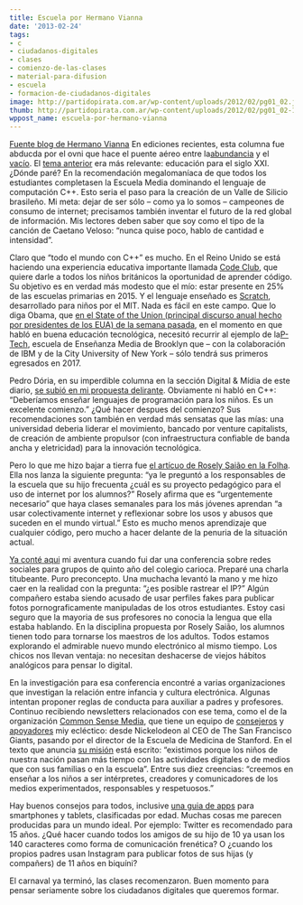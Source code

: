 ```yaml
---
title: Escuela por Hermano Vianna
date: '2013-02-24'
tags:
- c
- ciudadanos-digitales
- clases
- comienzo-de-las-clases
- material-para-difusion
- escuela
- formacion-de-ciudadanos-digitales
image: http://partidopirata.com.ar/wp-content/uploads/2012/02/pg01_02.jpg
thumb: http://partidopirata.com.ar/wp-content/uploads/2012/02/pg01_02-150x150.jpg
wppost_name: escuela-por-hermano-vianna
---
```


<a href="https://hermanovianna.wordpress.com/2013/02/23/escola/" target="_blank">Fuente blog de Hermano Vianna</a>
En ediciones recientes, esta columna fue abducda por el ovni que hace el puente aéreo entre la<a href="http://hermanovianna.wordpres.com/2013/02/09/geracoes/">abundancia</a> y el <a href="http://hermanovianna.wordpres.com/2013/02/16/vazio/">vacío</a>. El <a href="http://hermanovianna.wordpres.com/2013/02/02/programadores/">tema anterior</a> era más relevante: educación para el siglo XXI. ¿Dónde paré? En la recomendación megalomaníaca de que todos los estudiantes completasen la Escuela Media dominando el lenguaje de computación C++. Esto seria el paso para la creación de un Valle de Silicio brasileño. Mi meta: dejar de ser sólo – como ya lo somos – campeones de consumo de internet; precisamos también inventar el futuro de la red global de información. Mis lectores deben saber que soy como el tipo de la canción de Caetano Veloso: “nunca quise poco, hablo de cantidad e intensidad”.

Claro que “todo el mundo con C++” es mucho. En el Reino Unido se está haciendo una experiencia educativa importante llamada <a href="http://www.codeclub.org.uk/">Code Club</a>, que quiere darle a todos los niños británicos la oportunidad de aprender código. Su objetivo es en verdad más modesto que el mío: estar presente en 25% de las escuelas primarias en 2015. Y el lenguaje enseñado es <a href="http://scratch.mit.edu/">Scratch</a>, desarrollado para niños por el MIT. Nada es fácil en este campo. Que lo diga Obama, que <a href="http://www.whitehouse.gov/state-of-the-union-2013">en el State of the Union (principal discurso anual hecho por presidentes de los EUA) de la semana pasada</a>, en el momento en que habló en buena educación tecnológica, necesitó recurrir al ejemplo de la<a href="http://www.ptechnyc.org/site/default.aspx?PageID=1">P-Tech</a>, escuela de Enseñanza Media de Brooklyn que – con la colaboración de IBM y de la City University of New York – sólo tendrá sus primeros egresados en 2017.

Pedro Dória, en su imperdible columna en la sección Digital &amp; Mídia de este diario, <a href="http://oglobo.globo.com/economia/receita-de-vale-do-silicio-7492448">se subió en mi propuesta delirante</a>. Obviamente ni habló en C++: “Deberíamos enseñar lenguajes de programación para los niños. Es un excelente comienzo.” ¿Qué hacer despues del comienzo? Sus recomendaciones son también en verdad más sensatas que las mías: una universidad deberia liderar el movimiento, bancado por venture capitalists, de creación de ambiente propulsor (con infraestructura confiable de banda ancha y eletricidad) para la innovación tecnológica.

Pero lo que me hizo bajar a tierra fue <a href="http://www1.folha.uol.com.br/colunas/roselysayao/1229386-soltos-no-mundo-virtual.shtml">el artícuo de Rosely Saião en la Folha</a>. Ella nos lanza la siguiente pregunta: “ya le preguntó a los responsables de la escuela que su hijo frecuenta ¿cuál es su proyecto pedagógico para el uso de internet por los alumnos?” Rosely afirma que es “urgentemente necesario” que haya clases semanales para los más jóvenes aprendan “a usar colectivamente internet y reflexionar sobre los usos y abusos que suceden en el mundo virtual.” Esto es mucho menos aprendizaje que cualquier código, pero mucho a hacer delante de la penuria de la situación actual.

<a href="http://hermanovianna.wordpres.com/2011/02/23/presentefuturo-indicativo/">Ya conté aqui</a> mi aventura cuando fui dar una conferencia sobre redes sociales para grupos de quinto año del colegio carioca. Preparé una charla titubeante. Puro preconcepto. Una muchacha levantó la mano y me hizo caer en la realidad con la pregunta: “¿es posible rastrear el IP?” Algún compañero estaba siendo acusado de usar perfiles fakes para publicar fotos pornograficamente manipuladas de los otros estudiantes. Estoy casi seguro que la mayoria de sus profesores no conocia la lengua que ella estaba hablando. En la disciplina propuesta por Rosely Saião, los alumnos tienen todo para tornarse los maestros de los adultos. Todos estamos explorando el admirable nuevo mundo electrónico al mismo tiempo. Los chicos nos llevan ventaja: no necesitan deshacerse de viejos hábitos analógicos para pensar lo digital.

En la investigación para esa conferencia encontré a varias organizaciones que investigan la relación entre infancia y cultura electrónica. Algunas intentan proponer reglas de conducta para auxiliar a padres y profesores. Continuo recibiendo newsletters relacionados con ese tema, como el de la organización <a href="http://www.commonsensemedia.org/">Common Sense Media</a>, que tiene un equipo de <a href="http://www.commonsensemedia.org/about-us/who-we-are/board-advisors">consejeros</a> y <a href="http://www.commonsensemedia.org/about-us/supporters/education-supporters">apoyadores</a> miy ecléctico: desde Nickelodeon al CEO de The San Francisco Giants, pasando por el director de la Escuela de Medicina de Stanford. En el texto que anuncia <a href="http://www.commonsensemedia.org/about-us/our-mision">su misión</a> está escrito: “existimos porque los niños de nuestra nación pasan más tiempo con las actividades digitales o de medios que con sus familias o en la escuela”. Entre sus diez creencias: “creemos en enseñar a los niños a ser intérpretes, creadores y comunicadores de los medios experimentados, responsables y respetuosos.”

Hay buenos consejos para todos, inclusive <a href="http://www.commonsensemedia.org/guide/best-first-kids-apps">una guia de apps</a> para smartphones y tablets, clasificadas por edad. Muchas cosas me parecen producidas para un mundo ideal. Por ejemplo: Twitter es recomendado para 15 años. ¿Qué hacer cuando todos los amigos de su hijo de 10 ya usan los 140 caracteres como forma de comunicación frenética? O ¿cuando los propios padres usan Instagram para publicar fotos de sus hijas (y compañers) de 11 años en biquíni?

El carnaval ya terminó, las clases recomenzaron. Buen momento para pensar seriamente sobre los ciudadanos digitales que queremos formar.
